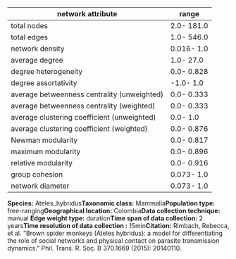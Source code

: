 network attribute|range
---|---
total nodes|2.0- 181.0
total edges|1.0- 546.0
network density|0.016- 1.0
average degree|1.0- 27.0
degree heterogeneity|0.0- 0.828
degree assortativity|-1.0- 1.0
average betweenness centrality (unweighted)|0.0- 0.333
average betweenness centrality (weighted)|0.0- 0.333
average clustering coefficient (unweighted)|0.0- 1.0
average clustering coefficient (weighted)|0.0- 0.876
Newman modularity|0.0- 0.817
maximum modularity|0.0- 0.896
relative modularity|0.0- 0.916
group cohesion|0.073- 1.0
network diameter|0.073- 1.0
**Species:** Ateles_hybridus**Taxonomic class:** Mammalia**Population type:** free-ranging**Geographical location:** Colombia**Data collection technique:** manual **Edge weight type:** duration**Time span of data collection:** 2 years**Time resolution of data collection :** 15min**Citation:** Rimbach, Rebecca, et al. "Brown spider monkeys (Ateles hybridus): a model for differentiating the role of social networks and physical contact on parasite transmission dynamics." Phil. Trans. R. Soc. B 370.1669 (2015): 20140110.